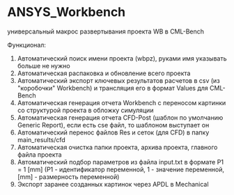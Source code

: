 # ANSYS_Workbench
универсальный макрос развертывания проекта WB в CML-Bench

Функционал:

1. Автоматический поиск имени проекта (wbpz), руками имя указывать больше не нужно
2. Автоматическая распаковка и обновление всего проекта
3. Автоматический экспорт ключевых результатов расчетов в csv (из "коробочки" Workbench) и трансляция его в формат Values для CML-Bench
4. Автоматическая генерация отчета Workbench с переносом картинки со структурой проекта в обложку симуляции
5. Автоматическая генерация отчета CFD-Post (шаблон по умолчанию Generic Report), если есть cse файл, то шаблоном выступает он
6. Автоматический перенос файлов Res и сеток (для CFD) в папку main_results/cfd
7. Автоматическая очистка папки проекта, архива проекта, главного файла проекта
8. Автоматический подбор параметров из файла input.txt в формате P1 = 1 [mm] (P1 - идентификатор переменной, 1 - значение переменной, [mm] - размерность переменной)
9. Экспорт заранее созданных картинок через APDL в Mechanical
